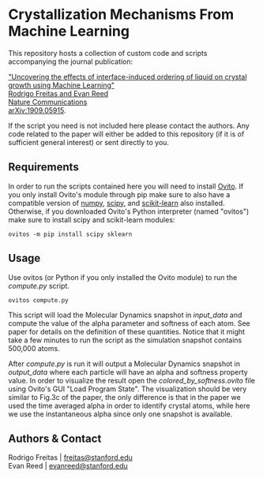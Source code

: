 # Crystallization Mechanisms From Machine Learning
This repository hosts a collection of custom code and scripts accompanying the journal publication:

["Uncovering the effects of interface-induced ordering of liquid on crystal growth using Machine Learning"  
Rodrigo Freitas and Evan Reed  
Nature Communications  
arXiv:1909.05915](https://arxiv.org/abs/1909.05915).

If the script you need is not included here please contact the authors. Any code related to the paper will either be added to this repository (if it is of sufficient general interest) or sent directly to you.

## Requirements
In order to run the scripts contained here you will need to install [Ovito](https://www.ovito.org). If you only install Ovito's module through pip make sure to also have a compatible version of [numpy](https://numpy.org), [scipy](https://scipy.org), and [scikit-learn](https://scikit-learn.org) also installed. Otherwise, if you downloaded Ovito's Python interpreter (named "ovitos") make sure to install scipy and scikit-learn modules:
```
ovitos -m pip install scipy sklearn
```

## Usage
Use ovitos (or Python if you only installed the Ovito module) to run the *compute.py* script.
```
ovitos compute.py
```
This script will load the Molecular Dynamics snapshot in *input_data* and compute the value of the alpha parameter and softness of each atom. See paper for details on the definition of these quantities. Notice that it might take a few minutes to run the script as the simulation snapshot contains 500,000 atoms.

After *compute.py* is run it will output a Molecular Dynamics snapshot in *output_data* where each particle will have an alpha and softness property value. In order to visualize the result open the *colored_by_softness.ovito* file using Ovito's GUI "Load Program State". The visualization should be very similar to Fig.3c of the paper, the only difference is that in the paper we used the time averaged alpha in order to identify crystal atoms, while here we use the instantaneous alpha since only one snapshot is available.

## Authors & Contact

Rodrigo Freitas | freitas@stanford.edu  
Evan Reed | evanreed@stanford.edu

